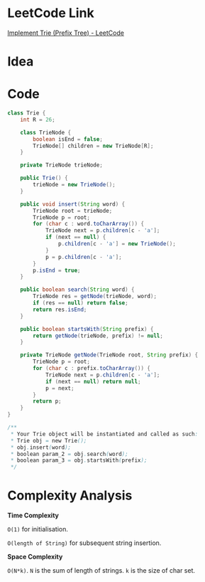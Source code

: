 # LeetCode Link

[Implement Trie (Prefix Tree) - LeetCode](https://leetcode.com/problems/implement-trie-prefix-tree/)

# Idea



# Code

```java
class Trie {
    int R = 26;

    class TrieNode {
        boolean isEnd = false;
        TrieNode[] children = new TrieNode[R];
    }

    private TrieNode trieNode;

    public Trie() {
        trieNode = new TrieNode();
    }

    public void insert(String word) {
        TrieNode root = trieNode;
        TrieNode p = root;
        for (char c : word.toCharArray()) {
            TrieNode next = p.children[c - 'a'];
            if (next == null) {
                p.children[c - 'a'] = new TrieNode();
            }
            p = p.children[c - 'a'];
        }
        p.isEnd = true;
    }

    public boolean search(String word) {
        TrieNode res = getNode(trieNode, word);
        if (res == null) return false;
        return res.isEnd;
    }

    public boolean startsWith(String prefix) {
        return getNode(trieNode, prefix) != null;
    }

    private TrieNode getNode(TrieNode root, String prefix) {
        TrieNode p = root;
        for (char c : prefix.toCharArray()) {
            TrieNode next = p.children[c - 'a'];
            if (next == null) return null;
            p = next;
        }
        return p;
    }
}

/**
 * Your Trie object will be instantiated and called as such:
 * Trie obj = new Trie();
 * obj.insert(word);
 * boolean param_2 = obj.search(word);
 * boolean param_3 = obj.startsWith(prefix);
 */

```

# Complexity Analysis

**Time Complexity**

`O(1)` for initialisation.

`O(length of String)` for subsequent string insertion.

**Space Complexity**

`O(N*k)`. `N` is the sum of length of strings. `k` is the size of char set.
